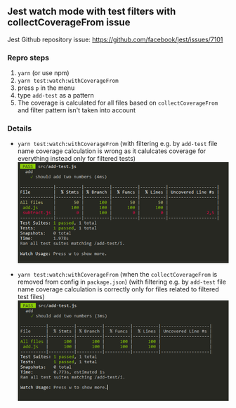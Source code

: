 ## Jest watch mode with test filters with collectCoverageFrom issue

Jest Github repository issue: https://github.com/facebook/jest/issues/7101

### Repro steps
1. `yarn` (or use npm)
1. `yarn test:watch:withCoverageFrom`
1. press `p` in the menu
1. type `add-test` as a pattern
1. The coverage is calculated for all files based on `collectCoverageFrom` and filter pattern isn't taken into account

### Details
- `yarn test:watch:withCoverageFrom` (with filtering e.g. by `add-test` file name coverage calculation is wrong as it calulcates coverage for everything instead only for filtered tests)
![](with%20collectCoverageFrom.png)

- `yarn test:watch:withCoverageFrom` (when the `collectCoverageFrom` is removed from config in `package.json`) (with filtering e.g. by `add-test` file name coverage calculation is correctly only for files related to filtered test files)
![](without%20collectCoverageFrom.png)
